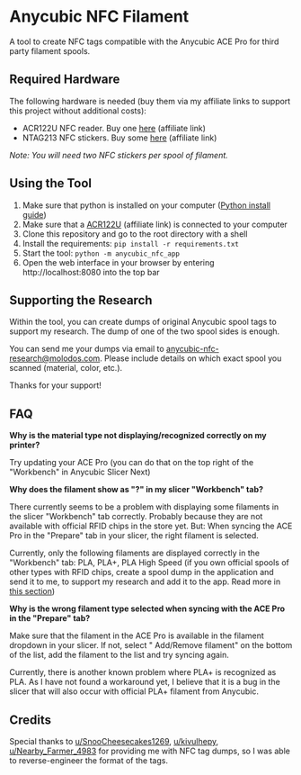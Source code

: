 # Anycubic NFC Filament

A tool to create NFC tags compatible with the Anycubic ACE Pro for third party filament spools.

## Required Hardware

The following hardware is needed (buy them via my affiliate links to support this project without additional costs):

- ACR122U NFC reader. Buy one [here](https://amzn.to/4h24oZQ) (affiliate link)
- NTAG213 NFC stickers. Buy some [here](https://amzn.to/4kzatQm) (affiliate link)

*Note: You will need two NFC stickers per spool of filament.*

## Using the Tool

1) Make sure that python is installed on your
   computer ([Python install guide](https://realpython.com/installing-python/))
2) Make sure that a [ACR122U](https://amzn.to/4h24oZQ) (affiliate link) is connected to your computer
3) Clone this repository and go to the root directory with a shell
4) Install the requirements: `pip install -r requirements.txt`
5) Start the tool: `python -m anycubic_nfc_app`
6) Open the web interface in your browser by entering http://localhost:8080 into the top bar

## Supporting the Research

Within the tool, you can create dumps of original Anycubic spool tags to support my research. The dump of one of the two
spool sides is enough.

You can send me your dumps via email
to [anycubic-nfc-research@molodos.com](mailto:anycubic-nfc-research@molodos.com?subject=Anycubic%20NFC%20Tag%20Research&body=Material%20(e.g.%20%22PLA%2B%22)%3A%0AColor%20(e.g.%20%22Pearl%20Black%22)%3A%0AAdditional%20information%3A%0A%0A(please%20don't%20forget%20to%20attach%20the%20dump%20file)).
Please include details on which exact spool you scanned (material, color, etc.).

Thanks for your support!

## FAQ

**Why is the material type not displaying/recognized correctly on my printer?**

Try updating your ACE Pro (you can do that on the top right of the "Workbench" in Anycubic Slicer Next)

**Why does the filament show as "?" in my slicer "Workbench" tab?**

There currently seems to be a problem with displaying some filaments in the slicer "Workbench" tab correctly. Probably
because they are not available with official RFID chips in the store yet. But: When syncing the ACE Pro in the "Prepare"
tab in your slicer, the right filament is selected.

Currently, only the following filaments are displayed correctly in the "Workbench" tab: PLA, PLA+, PLA High Speed (if
you own official spools of other types with RFID chips, create a spool dump in the application and send it to me, to
support my research and add it to the app. Read more in [this section](#supporting-the-research))

**Why is the wrong filament type selected when syncing with the ACE Pro in the "Prepare" tab?**

Make sure that the filament in the ACE Pro is available in the filament dropdown in your slicer. If not, select "
Add/Remove filament" on the bottom of the list, add the filament to the list and try syncing again.

Currently, there is another known problem where PLA+ is recognized as PLA. As I have not found a workaround yet, I
believe that it is a bug in the slicer that will also occur with official PLA+ filament from Anycubic.

## Credits

Special thanks
to [u/SnooCheesecakes1269](https://www.reddit.com/user/SnooCheesecakes1269/), [u/kivulhepy](https://www.reddit.com/user/kivulhepy/), [u/Nearby_Farmer_4983](https://www.reddit.com/user/Nearby_Farmer_4983/)
for providing me with NFC tag dumps, so I was able to reverse-engineer the format of the tags.
